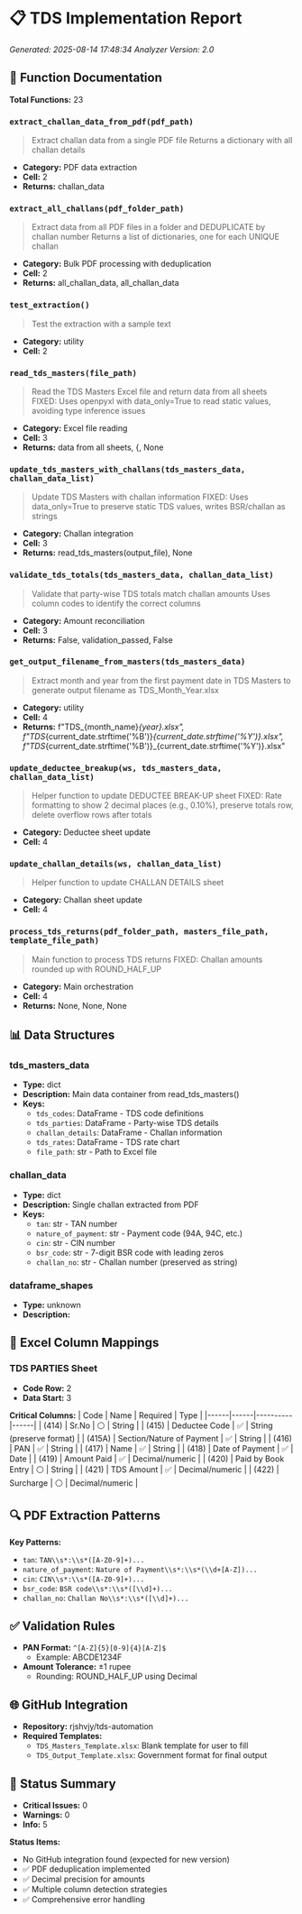 # 📋 TDS Implementation Report

*Generated: 2025-08-14 17:48:34*
*Analyzer Version: 2.0*

## 🔧 Function Documentation

**Total Functions:** 23

### `extract_challan_data_from_pdf(pdf_path)`
> Extract challan data from a single PDF file
    Returns a dictionary with all challan details
- **Category:** PDF data extraction
- **Cell:** 2
- **Returns:** challan_data

### `extract_all_challans(pdf_folder_path)`
> Extract data from all PDF files in a folder and DEDUPLICATE by challan number
    Returns a list of dictionaries, one for each UNIQUE challan
- **Category:** Bulk PDF processing with deduplication
- **Cell:** 2
- **Returns:** all_challan_data, all_challan_data

### `test_extraction()`
> Test the extraction with a sample text
- **Category:** utility
- **Cell:** 2

### `read_tds_masters(file_path)`
> Read the TDS Masters Excel file and return data from all sheets
    FIXED: Uses openpyxl with data_only=True to read static values, avoiding type inference issues
- **Category:** Excel file reading
- **Cell:** 3
- **Returns:** data from all sheets, {, None

### `update_tds_masters_with_challans(tds_masters_data, challan_data_list)`
> Update TDS Masters with challan information
    FIXED: Uses data_only=True to preserve static TDS values, writes BSR/challan as strings
- **Category:** Challan integration
- **Cell:** 3
- **Returns:** read_tds_masters(output_file), None

### `validate_tds_totals(tds_masters_data, challan_data_list)`
> Validate that party-wise TDS totals match challan amounts
    Uses column codes to identify the correct columns
- **Category:** Amount reconciliation
- **Cell:** 3
- **Returns:** False, validation_passed, False

### `get_output_filename_from_masters(tds_masters_data)`
> Extract month and year from the first payment date in TDS Masters
    to generate output filename as TDS_Month_Year.xlsx
- **Category:** utility
- **Cell:** 4
- **Returns:** f"TDS_{month_name}_{year}.xlsx", f"TDS_{current_date.strftime('%B')}_{current_date.strftime('%Y')}.xlsx", f"TDS_{current_date.strftime('%B')}_{current_date.strftime('%Y')}.xlsx"

### `update_deductee_breakup(ws, tds_masters_data, challan_data_list)`
> Helper function to update DEDUCTEE BREAK-UP sheet
    FIXED: Rate formatting to show 2 decimal places (e.g., 0.10%), preserve totals row, delete overflow rows after totals
- **Category:** Deductee sheet update
- **Cell:** 4

### `update_challan_details(ws, challan_data_list)`
> Helper function to update CHALLAN DETAILS sheet
- **Category:** Challan sheet update
- **Cell:** 4

### `process_tds_returns(pdf_folder_path, masters_file_path, template_file_path)`
> Main function to process TDS returns
    FIXED: Challan amounts rounded up with ROUND_HALF_UP
- **Category:** Main orchestration
- **Cell:** 4
- **Returns:** None, None, None

## 📊 Data Structures

### tds_masters_data
- **Type:** dict
- **Description:** Main data container from read_tds_masters()
- **Keys:**
  - `tds_codes`: DataFrame - TDS code definitions
  - `tds_parties`: DataFrame - Party-wise TDS details
  - `challan_details`: DataFrame - Challan information
  - `tds_rates`: DataFrame - TDS rate chart
  - `file_path`: str - Path to Excel file

### challan_data
- **Type:** dict
- **Description:** Single challan extracted from PDF
- **Keys:**
  - `tan`: str - TAN number
  - `nature_of_payment`: str - Payment code (94A, 94C, etc.)
  - `cin`: str - CIN number
  - `bsr_code`: str - 7-digit BSR code with leading zeros
  - `challan_no`: str - Challan number (preserved as string)

### dataframe_shapes
- **Type:** unknown
- **Description:** 

## 📑 Excel Column Mappings

### TDS PARTIES Sheet
- **Code Row:** 2
- **Data Start:** 3

**Critical Columns:**
| Code | Name | Required | Type |
|------|------|----------|------|
| (414) | Sr.No | ⚪ | String |
| (415) | Deductee Code | ✅ | String (preserve format) |
| (415A) | Section/Nature of Payment | ✅ | String |
| (416) | PAN | ✅ | String |
| (417) | Name | ✅ | String |
| (418) | Date of Payment | ✅ | Date |
| (419) | Amount Paid | ✅ | Decimal/numeric |
| (420) | Paid by Book Entry | ⚪ | String |
| (421) | TDS Amount | ✅ | Decimal/numeric |
| (422) | Surcharge | ⚪ | Decimal/numeric |

## 🔍 PDF Extraction Patterns

**Key Patterns:**
- `tan`: `TAN\\s*:\\s*([A-Z0-9]+)...`
- `nature_of_payment`: `Nature of Payment\\s*:\\s*(\\d+[A-Z])...`
- `cin`: `CIN\\s*:\\s*([A-Z0-9]+)...`
- `bsr_code`: `BSR code\\s*:\\s*([\\d]+)...`
- `challan_no`: `Challan No\\s*:\\s*([\\d]+)...`

## ✅ Validation Rules

- **PAN Format:** `^[A-Z]{5}[0-9]{4}[A-Z]$`
  - Example: ABCDE1234F
- **Amount Tolerance:** ±1 rupee
  - Rounding: ROUND_HALF_UP using Decimal

## 🌐 GitHub Integration

- **Repository:** rjshvjy/tds-automation
- **Required Templates:**
  - `TDS_Masters_Template.xlsx`: Blank template for user to fill
  - `TDS_Output_Template.xlsx`: Government format for final output

## 📌 Status Summary

- **Critical Issues:** 0
- **Warnings:** 0
- **Info:** 5

**Status Items:**
- No GitHub integration found (expected for new version)
- ✅ PDF deduplication implemented
- ✅ Decimal precision for amounts
- ✅ Multiple column detection strategies
- ✅ Comprehensive error handling